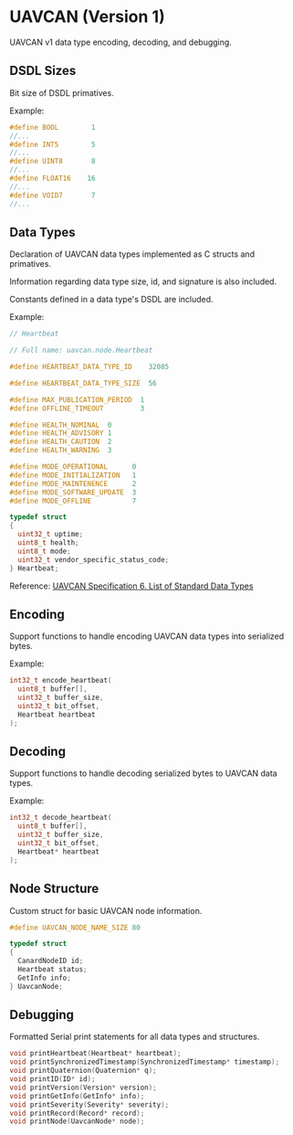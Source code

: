 # UAVCAN (Version 1)

UAVCAN v1 data type encoding, decoding, and debugging.

## DSDL Sizes

Bit size of DSDL primatives.

Example:

```c
#define BOOL        1
//...
#define INT5        5
//...
#define UINT8       8
//...
#define FLOAT16    16
//...
#define VOID7       7
//...
```

## Data Types

Declaration of UAVCAN data types implemented as C structs and primatives.

Information regarding data type size, id, and signature is also included.

Constants defined in a data type's DSDL are included.

Example:

```c
// Heartbeat

// Full name: uavcan.node.Heartbeat

#define HEARTBEAT_DATA_TYPE_ID    32085

#define HEARTBEAT_DATA_TYPE_SIZE  56

#define MAX_PUBLICATION_PERIOD  1
#define OFFLINE_TIMEOUT         3

#define HEALTH_NOMINAL  0
#define HEALTH_ADVISORY 1
#define HEALTH_CAUTION  2
#define HEALTH_WARNING  3

#define MODE_OPERATIONAL      0
#define MODE_INITIALIZATION   1
#define MODE_MAINTENENCE      2
#define MODE_SOFTWARE_UPDATE  3
#define MODE_OFFLINE          7

typedef struct
{
  uint32_t uptime;
  uint8_t health;
  uint8_t mode;
  uint32_t vendor_specific_status_code;
} Heartbeat;
```

Reference: [UAVCAN Specification 6. List of Standard Data Types](https://uavcan.org/specification/UAVCAN_Specification_v1.0-alpha.pdf)

## Encoding

Support functions to handle encoding UAVCAN data types into serialized bytes.

Example:

```c
int32_t encode_heartbeat(
  uint8_t buffer[],
  uint32_t buffer_size,
  uint32_t bit_offset,
  Heartbeat heartbeat
);
```

## Decoding

Support functions to handle decoding serialized bytes to UAVCAN data types.

Example:

```c
int32_t decode_heartbeat(
  uint8_t buffer[],
  uint32_t buffer_size,
  uint32_t bit_offset,
  Heartbeat* heartbeat
);
```

## Node Structure

Custom struct for basic UAVCAN node information.

```c
#define UAVCAN_NODE_NAME_SIZE 80

typedef struct
{
  CanardNodeID id;
  Heartbeat status;
  GetInfo info;
} UavcanNode;
```

## Debugging 

Formatted Serial print statements for all data types and structures.

```c
void printHeartbeat(Heartbeat* heartbeat);
void printSynchronizedTimestamp(SynchronizedTimestamp* timestamp);
void printQuaternion(Quaternion* q);
void printID(ID* id);
void printVersion(Version* version);
void printGetInfo(GetInfo* info);
void printSeverity(Severity* severity);
void printRecord(Record* record);
void printNode(UavcanNode* node);
```
